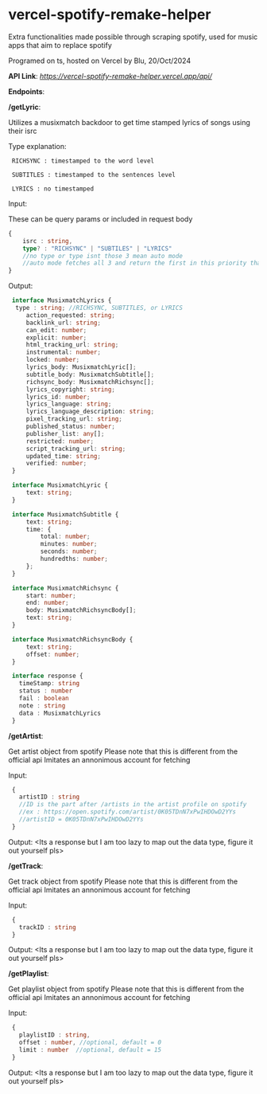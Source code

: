 # vercel-spotify-remake-helper
Extra functionalities made possible through scraping spotify, used for music apps that aim to replace spotify

Programed on ts, hosted on Vercel by Blu, 20/Oct/2024

**API Link**: *https://vercel-spotify-remake-helper.vercel.app/api/*

**Endpoints**: 


  **/getLyric**: 
   
   Utilizes a musixmatch backdoor to get time stamped lyrics of songs using their isrc
   
   Type explanation:
     
     RICHSYNC : timestamped to the word level
     
     SUBTITLES : timestamped to the sentences level
     
     LYRICS : no timestamped
  
   
   Input: 

   
   These can be query params or included in request body
   
   ```ts
   {
       isrc : string,
       type? : "RICHSYNC" | "SUBTILES" | "LYRICS"
       //no type or type isnt those 3 mean auto mode
       //auto mode fetches all 3 and return the first in this priority that actuallyy correctly fetched
   }

   ```
     
   Output:
   ```ts
    interface MusixmatchLyrics {
     type : string; //RICHSYNC, SUBTITLES, or LYRICS
    	action_requested: string;
    	backlink_url: string;
    	can_edit: number;
    	explicit: number;
    	html_tracking_url: string;
    	instrumental: number;
    	locked: number;
    	lyrics_body: MusixmatchLyric[];
    	subtitle_body: MusixmatchSubtitle[];
    	richsync_body: MusixmatchRichsync[];
    	lyrics_copyright: string;
    	lyrics_id: number;
    	lyrics_language: string;
    	lyrics_language_description: string;
    	pixel_tracking_url: string;
    	published_status: number;
    	publisher_list: any[];
    	restricted: number;
    	script_tracking_url: string;
    	updated_time: string;
    	verified: number;
    }

    interface MusixmatchLyric {
    	text: string;
    }

    interface MusixmatchSubtitle {
    	text: string;
    	time: {
    		total: number;
    		minutes: number;
    		seconds: number;
    		hundredths: number;
    	};
    }

    interface MusixmatchRichsync {
    	start: number;
    	end: number;
    	body: MusixmatchRichsyncBody[];
    	text: string;
    }

    interface MusixmatchRichsyncBody {
    	text: string;
    	offset: number;
    }

    interface response {
      timeStamp: string
      status : number
      fail : boolean
      note : string
      data : MusixmatchLyrics
    }
   ```



  **/getArtist**: 
  
   Get artist object from spotify
   Please note that this is different from the official api
   Imitates an annonimous account for fetching
  
   Input:
   ```ts
    {
      artistID : string
      //ID is the part after /artists in the artist profile on spotify
      //ex : https://open.spotify.com/artist/0K05TDnN7xPwIHDOwD2YYs
      //artistID = 0K05TDnN7xPwIHDOwD2YYs
    }
   ```

    
   Output:
    <Its a response but I am too lazy to map out the data type, figure it out yourself pls>

   **/getTrack**: 
  
   Get track object from spotify
   Please note that this is different from the official api
   Imitates an annonimous account for fetching
  
   Input:
   ```ts
    {
      trackID : string
    }
   ```

    
   Output:
    <Its a response but I am too lazy to map out the data type, figure it out yourself pls>

   **/getPlaylist**: 
  
   Get playlist object from spotify
   Please note that this is different from the official api
   Imitates an annonimous account for fetching
  
   Input:
   ```ts
    {
      playlistID : string,
      offset : number, //optional, default = 0
      limit : number  //optional, default = 15
    }
   ```

    
   Output:
    <Its a response but I am too lazy to map out the data type, figure it out yourself pls>
